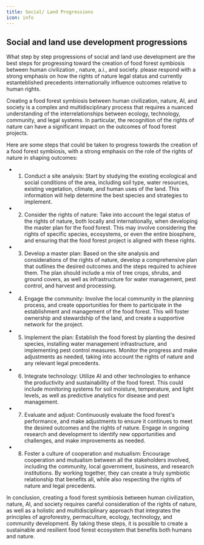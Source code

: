 ```yaml
---
title: Social/ Land Progressions
icon: info
---
```


## Social and land use development progressions

What step by step progressions of social and land use development are the best steps for progressing toward the creation of food forest symbiosis between human civilization , nature, a.i., and society. please respond with a strong emphasis on how the rights of nature legal status and currently estanteblished precedents internationally influence outcomes relative to human rights. 

Creating a food forest symbiosis between human civilization, nature, AI, and society is a complex and multidisciplinary process that requires a nuanced understanding of the interrelationships between ecology, technology, community, and legal systems. In particular, the recognition of the rights of nature can have a significant impact on the outcomes of food forest projects.

Here are some steps that could be taken to progress towards the creation of a food forest symbiosis, with a strong emphasis on the role of the rights of nature in shaping outcomes:

- 1. Conduct a site analysis: Start by studying the existing ecological and social conditions of the area, including soil type, water resources, existing vegetation, climate, and human uses of the land. This information will help determine the best species and strategies to implement.
    
- 2. Consider the rights of nature: Take into account the legal status of the rights of nature, both locally and internationally, when developing the master plan for the food forest. This may involve considering the rights of specific species, ecosystems, or even the entire biosphere, and ensuring that the food forest project is aligned with these rights.

- 3. Develop a master plan: Based on the site analysis and considerations of the rights of nature, develop a comprehensive plan that outlines the desired outcomes and the steps required to achieve them. The plan should include a mix of tree crops, shrubs, and ground covers, as well as infrastructure for water management, pest control, and harvest and processing.

- 4. Engage the community: Involve the local community in the planning process, and create opportunities for them to participate in the establishment and management of the food forest. This will foster ownership and stewardship of the land, and create a supportive network for the project.
    
- 5. Implement the plan: Establish the food forest by planting the desired species, installing water management infrastructure, and implementing pest control measures. Monitor the progress and make adjustments as needed, taking into account the rights of nature and any relevant legal precedents.
    
- 6. Integrate technology: Utilize AI and other technologies to enhance the productivity and sustainability of the food forest. This could include monitoring systems for soil moisture, temperature, and light levels, as well as predictive analytics for disease and pest management.
    
- 7. Evaluate and adjust: Continuously evaluate the food forest's performance, and make adjustments to ensure it continues to meet the desired outcomes and the rights of nature. Engage in ongoing research and development to identify new opportunities and challenges, and make improvements as needed.
    
- 8. Foster a culture of cooperation and mutualism: Encourage cooperation and mutualism between all the stakeholders involved, including the community, local government, business, and research institutions. By working together, they can create a truly symbiotic relationship that benefits all, while also respecting the rights of nature and legal precedents.

     
In conclusion, creating a food forest symbiosis between human civilization, nature, AI, and society requires careful consideration of the rights of nature, as well as a holistic and multidisciplinary approach that integrates the principles of agroforestry, permaculture, ecology, technology, and community development. By taking these steps, it is possible to create a sustainable and resilient food forest ecosystem that benefits both humans and nature.
